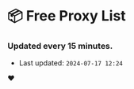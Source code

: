 # :package: Free Proxy List
### Updated every 15 minutes.

- Last updated: `2024-07-17 12:24`

:heart:
